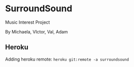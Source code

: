SurroundSound
=============

Music Interest Project

By Michaela, VIctor, Val, Adam

Heroku
------

Adding heroku remote: `heroku git:remote -a surroundsound`
